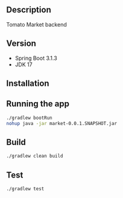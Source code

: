 ## Description

Tomato Market backend

## Version

- Spring Boot 3.1.3
- JDK 17

## Installation

## Running the app

```bash
./gradlew bootRun
nohup java -jar market-0.0.1.SNAPSHOT.jar
```

## Build

```bash
./gradlew clean build
```

## Test

```bash
./gradlew test
```

